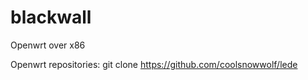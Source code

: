 # blackwall
Openwrt over x86

Openwrt repositories:
  git clone https://github.com/coolsnowwolf/lede 
  
  
